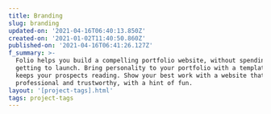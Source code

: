 ```yaml
---
title: Branding
slug: branding
updated-on: '2021-04-16T06:40:13.850Z'
created-on: '2021-01-02T11:40:50.860Z'
published-on: '2021-04-16T06:41:26.127Z'
f_summary: >-
  Folio helps you build a compelling portfolio website, without spending ages
  getting to launch. Bring personality to your portfolio with a template that
  keeps your prospects reading. Show your best work with a website that’s
  professional and trustworthy, with a hint of fun.
layout: '[project-tags].html'
tags: project-tags
---
```



